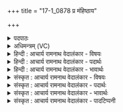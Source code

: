 +++
title = "17-1_0878 प्र मंहिष्ठाय"

+++
<details><summary>पदपाठः</summary>

प्र꣢। म꣡ꣳहि꣢꣯ष्ठाय। गा꣣यत। ऋता꣡व्ने꣢। बृ꣣हते꣢। शु꣣क्र꣡शो꣢चिषे। शु꣣क्र꣢। शो꣣चिषे। उपस्तुता꣡सः꣢। उ꣡प। स्तुता꣡सः꣢। अ꣣ग्न꣡ये꣢। ८७८।
</details>

<details><summary>अधिमन्त्रम् (VC)</summary>

- अग्निः
- सौभरि: काण्व:
- प्रगाथः(विषमा बृहती, समा सतोबृहती)
- ऋषभः
</details>

<details><summary>हिन्दी : आचार्य रामनाथ वेदालंकार - विषयः</summary>

प्रथम ऋचा पूर्वार्चिक में १०७ क्रमाङ्क पर परमेश्वर के विषय में व्याख्यात हो चुकी है। यहाँ आचार्य,राजा और यज्ञाग्नि का विषय वर्णित है।
</details>

<details><summary>हिन्दी : आचार्य रामनाथ वेदालंकार - पदार्थः</summary>

पदार्थान्वय -  हे (उपस्तुतासः) प्रशंसित लोगो ! तुम (मंहिष्ठाय) अतिशय दानी, (ऋताव्ने) सत्यपरायण, (बृहते) महान्, (शुक्रशोचिषे) दीप्त तेजवाले (अग्नये) अग्रनायक आचार्य,राजा वा यज्ञाग्नि के लिए (प्र गायत) प्रकृष्ट रूप से महिमागान करो ॥१॥
</details>

<details><summary>हिन्दी : आचार्य रामनाथ वेदालंकार - भावार्थः</summary>

भावार्थ -  मनुष्यों को चाहिए कि धन,विद्या आदि के दाता,सत्यनिष्ठ,तेजस्वी महान् जन को ही आचार्यरूप में और राजारूप में चुनें और उन्हें उचित है कि वे बहुत लाभ देनेवाले,सत्य गुण-कर्म-स्वभाववाले,प्रदीप्त ज्वालावाले यज्ञाग्नि में मन्त्रोच्चारणपूर्वक होम किया करें ॥१॥
</details>

<details><summary>संस्कृत : आचार्य रामनाथ वेदालंकार - विषयः</summary>

तत्र प्रथमा ऋक् पूर्वार्चिके १०७ क्रमाङ्के परमेश्वरविषये व्याख्याता। अत्राचार्यनृपतियज्ञाग्निविषय उच्यते।
</details>

<details><summary>संस्कृत : आचार्य रामनाथ वेदालंकार - पदार्थः</summary>

पदार्थान्वय -  हे (उपस्तुतासः) प्रशंसिता जनाः ! यूयम् (मंहिष्ठाय) दातृतमाय, (ऋताव्ने) सत्यपरायणाय, (बृहते) महते, (शुक्रशोचिषे) दीप्ततेजस्काय (अग्नये) अग्रनायकाय आचार्याय,नृपतये,यज्ञेषु अग्रं प्रणीताय यज्ञाग्नये वा (प्र गायत) प्रकृष्टतया महिमानं वर्णयत ॥१॥
</details>

<details><summary>संस्कृत : आचार्य रामनाथ वेदालंकार - भावार्थः</summary>

भावार्थ -  मनुष्यैर्धनविद्यादीनां दाता सत्यनिष्ठस्तेजस्वी महान् जन एवाचार्यत्वेन नृपतित्वेन च वरणीयः,बहुलाभप्रदे सत्यगुणकर्मस्वभावे प्रदीप्तशोचिष्के यज्ञाग्नौ च मन्त्रोच्चारणपूर्वकं होमः कार्यः ॥१॥
</details>

<details><summary>संस्कृत : आचार्य रामनाथ वेदालंकार - पादटिप्पनी</summary>

टिप्पनी -    १. ऋ० ८।१०३।८, साम० १०७।
</details>